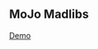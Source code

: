 MoJo Madlibs
------------

[Demo](http://www.motherjones.com/mojo/2013/08/nsa-mad-libs-choose-your-own-redacted)
